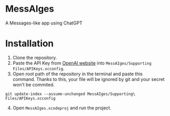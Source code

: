 # MessAIges
A Messages-like app using ChatGPT

# Installation
1. Clone the repository.
2. Paste the API Key from [OpenAI website](https://platform.openai.com/account/api-keys) into `MessAIges/Supporting Files/APIKeys.xcconfig`.
3. Open root path of the repository in the terminal and paste this command. Thanks to this, your file will be ignored by git and your secret won't be commited.
```
git update-index --assume-unchanged MessAIges/Supporting\ Files/APIKeys.xcconfig
```
4. Open `MessAIges.xcodeproj` and run the project.
